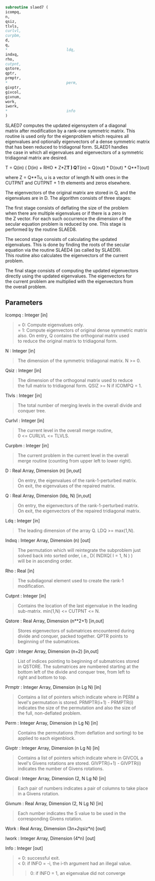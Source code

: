 ```fortran  
subroutine slaed7 (  
icompq,  
n,  
qsiz,  
tlvls,  
curlvl,  
curpbm,  
d,  
q,  
*                          ldq,  
indxq,  
rho,  
cutpnt,  
qstore,  
qptr,  
prmptr,  
*                          perm,  
givptr,  
givcol,  
givnum,  
work,  
iwork,  
*                          info  
)  
```  
  
SLAED7 computes the updated eigensystem of a diagonal  
matrix after modification by a rank-one symmetric matrix. This  
routine is used only for the eigenproblem which requires all  
eigenvalues and optionally eigenvectors of a dense symmetric matrix  
that has been reduced to tridiagonal form.  SLAED1 handles  
the case in which all eigenvalues and eigenvectors of a symmetric  
tridiagonal matrix are desired.  
  
T = Q(in) ( D(in) + RHO * Z*Z**T ) Q**T(in) = Q(out) * D(out) * Q**T(out)  
  
where Z = Q**Tu, u is a vector of length N with ones in the  
CUTPNT and CUTPNT + 1 th elements and zeros elsewhere.  
  
The eigenvectors of the original matrix are stored in Q, and the  
eigenvalues are in D.  The algorithm consists of three stages:  
  
The first stage consists of deflating the size of the problem  
when there are multiple eigenvalues or if there is a zero in  
the Z vector.  For each such occurrence the dimension of the  
secular equation problem is reduced by one.  This stage is  
performed by the routine SLAED8.  
  
The second stage consists of calculating the updated  
eigenvalues. This is done by finding the roots of the secular  
equation via the routine SLAED4 (as called by SLAED9).  
This routine also calculates the eigenvectors of the current  
problem.  
  
The final stage consists of computing the updated eigenvectors  
directly using the updated eigenvalues.  The eigenvectors for  
the current problem are multiplied with the eigenvectors from  
the overall problem.  
  
## Parameters  
Icompq : Integer [in]  
> = 0:  Compute eigenvalues only.  
> = 1:  Compute eigenvectors of original dense symmetric matrix  
> also.  On entry, Q contains the orthogonal matrix used  
> to reduce the original matrix to tridiagonal form.  
  
N : Integer [in]  
> The dimension of the symmetric tridiagonal matrix.  N >= 0.  
  
Qsiz : Integer [in]  
> The dimension of the orthogonal matrix used to reduce  
> the full matrix to tridiagonal form.  QSIZ >= N if ICOMPQ = 1.  
  
Tlvls : Integer [in]  
> The total number of merging levels in the overall divide and  
> conquer tree.  
  
Curlvl : Integer [in]  
> The current level in the overall merge routine,  
> 0 <= CURLVL <= TLVLS.  
  
Curpbm : Integer [in]  
> The current problem in the current level in the overall  
> merge routine (counting from upper left to lower right).  
  
D : Real Array, Dimension (n) [in,out]  
> On entry, the eigenvalues of the rank-1-perturbed matrix.  
> On exit, the eigenvalues of the repaired matrix.  
  
Q : Real Array, Dimension (ldq, N) [in,out]  
> On entry, the eigenvectors of the rank-1-perturbed matrix.  
> On exit, the eigenvectors of the repaired tridiagonal matrix.  
  
Ldq : Integer [in]  
> The leading dimension of the array Q.  LDQ >= max(1,N).  
  
Indxq : Integer Array, Dimension (n) [out]  
> The permutation which will reintegrate the subproblem just  
> solved back into sorted order, i.e., D( INDXQ( I = 1, N ) )  
> will be in ascending order.  
  
Rho : Real [in]  
> The subdiagonal element used to create the rank-1  
> modification.  
  
Cutpnt : Integer [in]  
> Contains the location of the last eigenvalue in the leading  
> sub-matrix.  min(1,N) <= CUTPNT <= N.  
  
Qstore : Real Array, Dimension (n**2+1) [in,out]  
> Stores eigenvectors of submatrices encountered during  
> divide and conquer, packed together. QPTR points to  
> beginning of the submatrices.  
  
Qptr : Integer Array, Dimension (n+2) [in,out]  
> List of indices pointing to beginning of submatrices stored  
> in QSTORE. The submatrices are numbered starting at the  
> bottom left of the divide and conquer tree, from left to  
> right and bottom to top.  
  
Prmptr : Integer Array, Dimension (n Lg N) [in]  
> Contains a list of pointers which indicate where in PERM a  
> level's permutation is stored.  PRMPTR(i+1) - PRMPTR(i)  
> indicates the size of the permutation and also the size of  
> the full, non-deflated problem.  
  
Perm : Integer Array, Dimension (n Lg N) [in]  
> Contains the permutations (from deflation and sorting) to be  
> applied to each eigenblock.  
  
Givptr : Integer Array, Dimension (n Lg N) [in]  
> Contains a list of pointers which indicate where in GIVCOL a  
> level's Givens rotations are stored.  GIVPTR(i+1) - GIVPTR(i)  
> indicates the number of Givens rotations.  
  
Givcol : Integer Array, Dimension (2, N Lg N) [in]  
> Each pair of numbers indicates a pair of columns to take place  
> in a Givens rotation.  
  
Givnum : Real Array, Dimension (2, N Lg N) [in]  
> Each number indicates the S value to be used in the  
> corresponding Givens rotation.  
  
Work : Real Array, Dimension (3*n+2*qsiz*n) [out]  
  
Iwork : Integer Array, Dimension (4*n) [out]  
  
Info : Integer [out]  
> = 0:  successful exit.  
> < 0:  if INFO = -i, the i-th argument had an illegal value.  
> > 0:  if INFO = 1, an eigenvalue did not converge  
  
